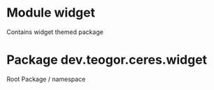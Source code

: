 # Module widget
Contains widget themed package

# Package dev.teogor.ceres.widget
Root Package / namespace
